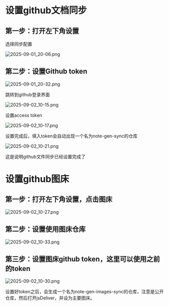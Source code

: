 # 设置github文档同步

## 第一步：打开左下角设置

选择同步配置

![2025-09-01_20-06.png](https://cdn.jsdelivr.net/gh/zilong-ding/note-gen-image-sync@main/8f58afe1-1571-44d6-86bb-8f023e7d4c8e.png)

## 第二步：设置Github token

![2025-09-01_20-32.png](https://cdn.jsdelivr.net/gh/zilong-ding/note-gen-image-sync@main/14f1226f-1745-4b85-a8d3-b321b28c6884.png)

跳转到github登录界面

![2025-09-02_10-15.png](https://cdn.jsdelivr.net/gh/zilong-ding/note-gen-image-sync@main/b453eccb-017f-4c13-8ebc-e0c4c2cebb24.png)

设置access token

![2025-09-02_10-17.png](https://cdn.jsdelivr.net/gh/zilong-ding/note-gen-image-sync@main/3c0410ae-550a-4eeb-9e8d-fe2bebac9e78.png)


设置完成后，填入token会自动出现一个名为note-gen-sync的仓库

![2025-09-02_10-21.png](https://cdn.jsdelivr.net/gh/zilong-ding/note-gen-image-sync@main/df363c21-dc8a-498f-bfef-104b4585b1eb.png)


这是说明github文件同步已经设置完成了

# 设置github图床

## 第一步：打开左下角设置，点击图床

![2025-09-02_10-27.png](https://cdn.jsdelivr.net/gh/zilong-ding/note-gen-image-sync@main/4a3df19a-444c-4993-b15e-cb1f8cb7f8b5.png)

## 第二步：设置使用图床仓库

![2025-09-02_10-33.png](https://cdn.jsdelivr.net/gh/zilong-ding/note-gen-image-sync@main/4e873cb8-a2f0-4003-a67e-96a0e08e5ad5.png)

## 第三步：设置图床github token，这里可以使用之前的token

![2025-09-02_10-30.png](https://cdn.jsdelivr.net/gh/zilong-ding/note-gen-image-sync@main/3c70ce2a-a4c2-46fe-b436-758674ecc609.png)


设置好token之后，会生成一个名为note-gen-images-sync的仓库，注意是公开仓库，然后打开jsDeliver，并设为主要图床。
